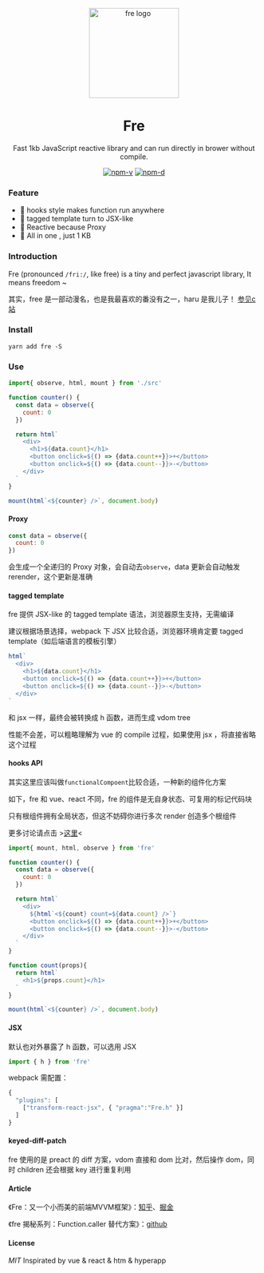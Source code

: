 <p align="center"><img src="http://wx2.sinaimg.cn/mw690/0060lm7Tly1ftpm5b3ihfj3096097aaj.jpg" alt="fre logo" width="180"></p>
<h1 align="center">Fre</h1>
<p align="center">Fast 1kb JavaScript reactive library and can run directly in brower without compile.</p>
<p align="center">
<a href="https://npmjs.com/package/fre"><img src="https://img.shields.io/npm/v/fre.svg?style=flat-square" alt="npm-v"></a>
<a href="https://npmjs.com/package/fre"><img src="https://img.shields.io/npm/dm/fre.svg?style=flat-square" alt="npm-d"></a>
</p>

### Feature

- :tada: hooks style makes function run anywhere
- :confetti_ball: tagged template turn to JSX-like
- :mega: Reactive because Proxy
- :telescope: All in one , just 1 KB


### Introduction

Fre (pronounced `/fri:/`, like free) is a tiny and perfect javascript library, It means freedom ~

其实，free 是一部动漫名，也是我最喜欢的番没有之一，haru 是我儿子！ [参见c站](https://www.clicli.top/search/free)

### Install

```shell
yarn add fre -S
```

### Use

```JavaScript
import{ observe, html, mount } from './src'

function counter() {
  const data = observe({
    count: 0
  })

  return html`
    <div>
      <h1>${data.count}</h1>
      <button onclick=${() => {data.count++}}>+</button>
      <button onclick=${() => {data.count--}}>-</button>
    </div> 
  `
}

mount(html`<${counter} />`, document.body)

```
#### Proxy

```JavaScript
const data = observe({
  count: 0
})
```
会生成一个全递归的 Proxy 对象，会自动去`observe`，data 更新会自动触发 rerender，这个更新是准确

#### tagged template

fre 提供 JSX-like 的 tagged template 语法，浏览器原生支持，无需编译

建议根据场景选择，webpack 下 JSX 比较合适，浏览器环境肯定要 tagged template（如后端语言的模板引擎）

```javascript
html`
  <div>
    <h1>${data.count}</h1>
    <button onclick=${() => {data.count++}}>+</button>
    <button onclick=${() => {data.count--}}>-</button>
  </div> 
`
```
和 jsx 一样，最终会被转换成 h 函数，进而生成 vdom tree

性能不会差，可以粗略理解为 vue 的 compile 过程，如果使用 jsx ，将直接省略这个过程

#### hooks API

其实这里应该叫做`functionalCompoent`比较合适，一种新的组件化方案

如下，fre 和 vue、react 不同，fre 的组件是无自身状态、可复用的标记代码块

只有根组件拥有全局状态，但这不妨碍你进行多次 render 创造多个根组件

更多讨论请点击 >[这里](https://github.com/132yse/fre/issues/5)<

```javaScript
import{ mount, html, observe } from 'fre'

function counter() {
  const data = observe({
    count: 0
  })

  return html`
    <div>
      ${html`<${count} count=${data.count} />`}
      <button onclick=${() => {data.count++}}>+</button>
      <button onclick=${() => {data.count--}}>-</button>
    </div> 
  `
}

function count(props){
  return html`
    <h1>${props.count}</h1>
  `
}

mount(html`<${counter} />`, document.body)
```

#### JSX

默认也对外暴露了 h 函数，可以选用 JSX
```JavaScript
import { h } from 'fre'
```
webpack 需配置：
```JavaScript
{
  "plugins": [
    ["transform-react-jsx", { "pragma":"Fre.h" }]
  ]
}
```

#### keyed-diff-patch

fre 使用的是 preact 的 diff 方案，vdom 直接和 dom 比对，然后操作 dom，同时 children 还会根据 key 进行重复利用

#### Article

《Fre：又一个小而美的前端MVVM框架》：[知乎](https://zhuanlan.zhihu.com/p/52510521)、[掘金](https://juejin.im/post/5c160f69e51d4529355b89c8)

《fre 揭秘系列：Function.caller 替代方案》：[github](https://github.com/frontend9/fe9-library/issues/188)

#### License
*MIT* Inspirated by vue & react & htm & hyperapp
